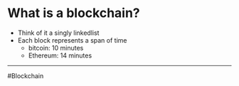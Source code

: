 # What is a blockchain?
- Think of it a singly linkedlist
- Each block represents a span of time
	- bitcoin: 10 minutes
	- Ethereum: 14 minutes
	
---
#Blockchain